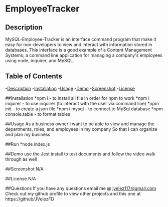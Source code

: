 
  # EmployeeTracker

  ## Description 
  MySQL-Employee-Tracker is an interface command program that make it easy for non-developers to view and interact with information stored in databases. This interface is a good example of a Content Management Systems; a command line application for managing a company's employees using node, inquirer, and MySQL.

  ## Table of Contents
  -[Description](#description)
  -[Installation](#installation)
  -[Usage](#usage)
  -[Demo](#demo)
  -[Screenshot](#screenshot)
  -[License](#license)

  ##Installation
    *npm i - to install all file in order for npm to work
    *npm i inquirer - to use inquirer (to interact with the user via command line)
    *npm init - to create a json file
    *npm i mysql - to connect to MySql database
    *npm console.table - to format tables

  ##Usage
  As a business owner I want to be able to view and manage the departments, roles, and employees in my company So that I can organize and plan my business

  ##Run
  *node index.js

  ##Demo
  use the Jest install to test documents and follow the video walk through as well

  
  ##Screenshot
  N/A

  ##License
  N/A

  ##Questions
  If you have any questions email me @ jvelez117@gmail.com
  Check out my github profile to view other projects and this one at https://github/JVelezFD

